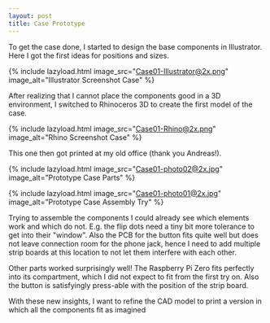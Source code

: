 ```yaml
---
layout: post
title: Case Prototype
---
```


To get the case done, I started to design the base components in Illustrator. Here I got the first ideas for positions and sizes.

{% include lazyload.html image_src="Case01-Illustrator@2x.png" image_alt="Illustrator Screenshot Case" %}

After realizing that I cannot place the components good in a 3D environment, I switched to Rhinoceros 3D to create the first model of the case.

{% include lazyload.html image_src="Case01-Rhino@2x.png" image_alt="Rhino Screenshot Case" %}

This one then got printed at my old office (thank you Andreas!).

{% include lazyload.html image_src="Case01-photo02@2x.jpg" image_alt="Prototype Case Parts" %}

{% include lazyload.html image_src="Case01-photo01@2x.jpg" image_alt="Prototype Case Assembly Try" %}

Trying to assemble the components I could already see which elements work and which do not. E.g. the flip dots need a tiny bit more tolerance to get into their "window". Also the PCB for the button fits quite well but does not leave connection room for the phone jack, hence I need to add multiple strip boards at this location to not let them interfere with each other. 

Other parts worked surprisingly well! The Raspberry Pi Zero fits perfectly into its compartment, which I did not expect to fit from the first try on. Also the button is satisfyingly press-able with the position of the strip board. 

With these new insights, I want to refine the CAD model to print a version in which all the components fit as imagined 